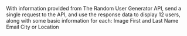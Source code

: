 With information provided from The Random User Generator API, send a single request to the API, and use the response data to display 12 users, along with some basic information for each:
  Image
  First and Last Name
  Email
  City or Location
